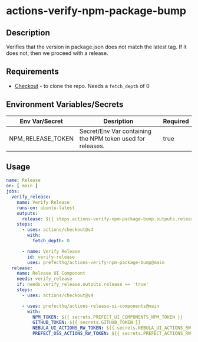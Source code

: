 # actions-verify-npm-package-bump
## Description
Verifies that the version in package.json does not match the latest tag.
If it does not, then we proceed with a release.

## Requirements
- [Checkout](https://github.com/actions/checkout) - to clone the repo. Needs a `fetch_depth` of 0

## Environment Variables/Secrets

| Env Var/Secret | Desription | Required |
|-------|------------|----------|
| NPM_RELEASE_TOKEN | Secret/Env Var containing the NPM token used for releases. | true |

## Usage
```yaml
name: Release
on: [ main ]
jobs:
  verify_release:
    name: Verify Release
    runs-on: ubuntu-latest
    outputs:
      release: ${{ steps.actions-verify-npm-package-bump.outputs.release }}
    steps:
      - uses: actions/checkout@v4
        with:
          fetch_depth: 0

      - name: Verify Release
        id: verify-release
        uses: prefecthq/actions-verify-npm-package-bump@main
  release:
    name: Release UI Component
    needs: verify_release
    if: needs.verify_release.outputs.release == 'true'
    steps:
      - uses: actions/checkout@v4

      - uses: prefecthq/actions-release-ui-components@main
        with:
          NPM_TOKEN: ${{ secrets.PREFECT_UI_COMPONENTS_NPM_TOKEN }}
          GITHUB_TOKEN: ${{ secrets.GITHUB_TOKEN }}
          NEBULA_UI_ACTIONS_RW_TOKEN: ${{ secrets.NEBULA_UI_ACTIONS_RW }}
          PREFECT_OSS_ACTIONS_RW_TOKEN: ${{ secrets.PREFECT_ACTIONS_RW }}
```